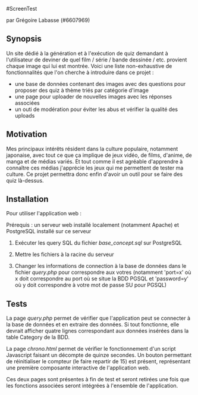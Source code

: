 #ScreenTest

par Grégoire Labasse (#6607969)

## Synopsis

Un site dédié à la génération et à l'exécution de quiz demandant à l'utilisateur de deviner de quel film / série / bande dessinée / etc. provient chaque image qui lui est montrée.
Voici une liste non-exhaustive de fonctionnalités que l'on cherche à introduire dans ce projet :
 - une base de données contenant des images avec des questions pour proposer des quiz à thème triés par catégorie d'image
 - une page pour uploader de nouvelles images  avec les réponses associées
 - un outi de modération pour éviter les abus et vérifier la qualité des uploads

## Motivation

Mes principaux intérêts résident dans la culture populaire, notamment japonaise, avec tout ce que ça implique de jeux vidéo, de films, d'anime, de manga et de médias variés. Et tout comme il est agréable d'apprendre à connaître ces médias j'apprécie les jeux qui me permettent de tester ma culture. Ce projet permettra donc enfin d'avoir un outil pour se faire des quiz là-dessus.

## Installation

Pour utiliser l'application web :

Prérequis : un serveur web installé localement (notamment Apache) et PostgreSQL installé sur ce serveur

1. Exécuter les query SQL du fichier *base_concept.sql* sur PostgreSQL

2. Mettre les fichiers à la racine du serveur

3. Changer les informations de connection à la base de données dans le fichier *query.php* pour correspondre aux votres (notamment 'port=x' où x doit correspondre au port où se situe la BDD PGSQL et 'password=y' où y doit correspondre à votre mot de passe SU pour PGSQL)

## Tests

La page *query.php* permet de vérifier que l'application peut se connecter à la base de données et en extraire des données. Si tout fonctionne, elle devrait afficher quatre lignes correspondant aux données insérées dans la table Category de la BDD.

La page *chrono.html* permet de vérifier le fonctionnement d'un script Javascript faisant un décompte de quinze secondes. Un bouton permettant de réinitialiser le compteur (le faire repartir de 15) est présent, représentant une première composante interactive de l'application web.

Ces deux pages sont présentes à fin de test et seront retirées une fois que les fonctions associées seront intégrées à l'ensemble de l'application.